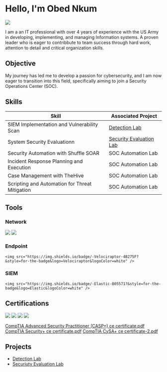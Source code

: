 # Hello, I'm Obed Nkum
<a href="https://www.linkedin.com/in/obed-nkum/"><img src="https://img.shields.io/badge/-LinkedIn-0072b1?&style=for-the-badge&logo=linkedin&logoColor=white" /></a>



I am a an IT professional with over 4 years of experience with the US Army in developing, implementing, and managing Information systems. A proven leader who is eager to contribbute to team success through hard work, attention to detail and critical organization skills.

## Objective


My journey has led me to develop a passion for cybersecurity, and I am now eager to transition into this field, specifically aiming to join a Security Operations Center (SOC).

## Skills


| Skill                                         | Associated Project         |
|-----------------------------------------------|----------------------------|
| SIEM Implementation and Vulnerability Scan          | <a href="https://github.com/obednkum/Vulnerability-Scan/blob/main/README%20(1).md">Detection Lab</a>|
| System Security Evaluationn | <a href="https://github.com/obednkum/System-Security-Evaluation/blob/main/README%20(1).md">Security Evaluation Lab</a>|
| Security Automation with Shuffle SOAR         | SOC Automation Lab|
| Incident Response Planning and Execution      | SOC Automation Lab|
| Case Management with TheHive                  | SOC Automation Lab|
| Scripting and Automation for Threat Mitigation | SOC Automation Lab|

## Tools


### Network
<div>
    <img src="https://img.shields.io/badge/-Wireshark-1679A7?&style=for-the-badge&logo=Wireshark&logoColor=white" />
    <img src="https://img.shields.io/badge/-Zenmap-000000?&style=for-the-badge&logo=Zenmap&logoColor=white" />


</div>

### Endpoint
<div>
    
    <img src="https://img.shields.io/badge/-Velociraptor-4B275F?&style=for-the-badge&logo=Velociraptor&logoColor=white" />

</div>

### SIEM
<div>

    <img src="https://img.shields.io/badge/-Elastic-005571?&style=for-the-badge&logo=Elastic&logoColor=white" />
</div>

## Certifications

<div>
<img src="https://img.shields.io/badge/-Security%2B-FF0000?&style=for-the-badge&logo=CompTIA&logoColor=white" />
<img src="https://img.shields.io/badge/-CYSA%2B-FF0000?&style=for-the-badge&logo=CompTIA&logoColor=white" />
<img src="https://img.shields.io/badge/-CASP%2B-FF0000?&style=for-the-badge&logo=CompTIA&logoColor=white" />
<img src="https://img.shields.io/badge/-CISSP-FF0000?&style=for-the-badge&logo=ISC2&logoColor=white" />

[CompTIA Advanced Security Practitioner (CASP+) ce certificate.pdf](https://github.com/user-attachments/files/18482237/CompTIA.Advanced.Security.Practitioner.CASP%2B.ce.certificate.pdf)
[CompTIA Security+ ce certificate.pdf](https://github.com/user-attachments/files/18482251/CompTIA.Security%2B.ce.certificate.pdf)
[CompTIA CySA+ ce certificate-2.pdf](https://github.com/user-attachments/files/18482253/CompTIA.CySA%2B.ce.certificate-2.pdf)

</div>

## Projects
- <a href="https://github.com/obednkum/Vulnerability-Scan/blob/main/README%20(1).md">Detection Lab</a>
- <a href="https://github.com/obednkum/System-Security-Evaluation/blob/main/README%20(1).md"> Securiuty Evaluation Lab</a>
